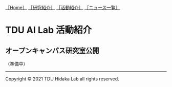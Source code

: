 [1]: /
[2]: /research/
[3]: /activity/
[4]: /news/
[［Home］][1] [［研究紹介］][2] [［活動紹介］][3] [［ニュース一覧］][4]

# TDU AI Lab 活動紹介

## オープンキャンパス研究室公開

（準備中）


---
Copyright &copy; 2021 TDU Hidaka Lab all rights reserved. 
